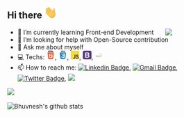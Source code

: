 ## Hi there  <img src="https://github.com/ABSphreak/ABSphreak/blob/master/gifs/Hi.gif" width="30px">

<!--**bhuvnesh/bhuvnesh** is a ✨ _special_ ✨ repository because its `README.md` (this file) appears on your GitHub profile.
Here are some ideas to get you started:-->  
<img align='right' src="https://media.giphy.com/media/M9gbBd9nbDrOTu1Mqx/giphy.gif" width="140">

<!-- - 🔭 I’m currently working on learning Front-end Development-->
- 🌱 I’m currently learning Front-end Development
- 🤔 I’m looking for help with Open-Source contribution
- 💬 Ask me about myself
- :computer: Techs: <img height="20" src="https://raw.githubusercontent.com/github/explore/80688e429a7d4ef2fca1e82350fe8e3517d3494d/topics/html/html.png">, <img height="20" src="https://raw.githubusercontent.com/github/explore/80688e429a7d4ef2fca1e82350fe8e3517d3494d/topics/css/css.png">, <img height="20" src="https://raw.githubusercontent.com/github/explore/80688e429a7d4ef2fca1e82350fe8e3517d3494d/topics/javascript/javascript.png">, <img height="20" src="https://raw.githubusercontent.com/github/explore/80688e429a7d4ef2fca1e82350fe8e3517d3494d/topics/bootstrap/bootstrap.png">, <img height="20" src="https://raw.githubusercontent.com/github/explore/80688e429a7d4ef2fca1e82350fe8e3517d3494d/topics/mysql/mysql.png">
- 📫 How to reach me: [![Linkedin Badge](https://img.shields.io/badge/-Bhuvnesh%20Kumar-blue?style=flat-square&logo=Linkedin&logoColor=white&link=https://www.linkedin.com/in/bhuvnesh-dev/)](https://www.linkedin.com/in/bhuvnesh-dev/), [![Gmail Badge](https://img.shields.io/badge/-Gmail-c14438?style=flat-square&logo=Gmail&logoColor=white&link=mailto:bhuvnesh5dev@gmail.com)](mailto:bhuvnesh5dev@gmail.com), [![Twitter Badge](https://img.shields.io/badge/-@sapiobhuvi-1ca0f1?style=flat-square&labelColor=1ca0f1&logo=twitter&logoColor=white&link=https://twitter.com/sapiobhuvi)](https://twitter.com/sapiobhuvi), <a href= "https://bhuvneshdev.com"><img src="https://img.icons8.com/windows/32/000000/dev.png" /></a>
<img src="https://yata-apix-a9caea66-ad78-425f-aa08-e292558ebb65.lss.locawebcorp.com.br/b7c7dbff38ae4f419c94ce8d2254b9d9.png">

 
 ![Bhuvnesh's github stats](https://github-readme-stats.vercel.app/api?username=bhuvnesh&show_icons=true&theme=radical)
 
